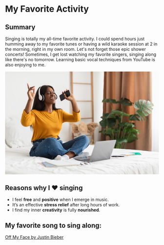 # My Favorite Activity
## Summary
Singing is totally my all-time favorite activity. I could spend hours just humming away to my favorite tunes or having a wild karaoke session at 2 in the morning, right in my own room. Let's not forget those epic shower concerts! Sometimes, I get lost watching my favorite singers, singing along like there's no tomorrow. Learning basic vocal techniques from YouTube is also enjoying to me.

![a lady singing](singing.jpg)

## Reasons why I ❤️ singing
- I feel **free** and **positive** when I emerge in music.
- It’s an effective **stress relief** after long hours of work.
- I find my inner **creativity** is fully **nourished**. 

## My favorite song to sing along: ##
[Off My Face by Justin Bieber](https://drive.google.com/file/d/1D7uDfFgT89x-PkW1gyZOMNvPk-tjRnrf/view?usp=drive_link)
